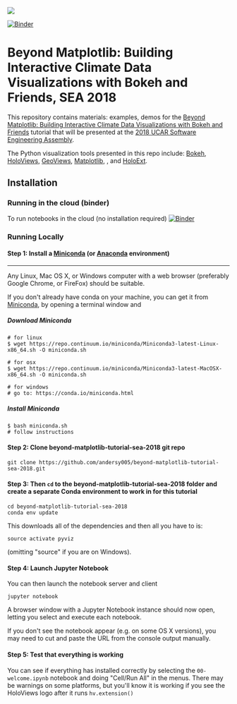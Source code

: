 
![](https://i.imgur.com/gvrbAjo.png)

[![Binder](https://mybinder.org/badge.svg)](https://mybinder.org/v2/gh/andersy005/beyond-matplotlib-tutorial-sea-2018/master)

# Beyond Matplotlib: Building Interactive Climate Data Visualizations with Bokeh and Friends, SEA 2018

This repository contains materials: examples, demos for the [Beyond Matplotlib: Building Interactive Climate Data Visualizations with Bokeh and Friends](https://sea.ucar.edu/event/beyond-matplotlib-building-interactive-climate-data-visualizations-bokeh-and-friends) tutorial that will be presented at the [2018 UCAR Software Engineering Assembly](https://sea.ucar.edu/conference/2018).

The Python visualization tools presented in this repo include: [Bokeh](http://bokeh.pydata.org),
[HoloViews](http://holoviews.org),
[GeoViews](http://geo.holoviews.org),
[Matplotlib](http://matplotlib.org),
, and [HoloExt](http://holoext.readthedocs.io/en/latest/).

## Installation

### Running in the cloud (binder)

To run notebooks in the cloud (no installation required) [![Binder](https://mybinder.org/badge.svg)](https://mybinder.org/v2/gh/andersy005/beyond-matplotlib-tutorial-sea-2018/master)


### Running Locally

#### Step 1: Install a [Miniconda](http://conda.pydata.org/miniconda.html) (or [Anaconda](https://www.continuum.io/downloads) environment)

-----------------------------------------------------------------

Any Linux, Mac OS X, or Windows computer with a web browser (preferably Google Chrome, or FireFox) should be suitable.

If you don't already have conda on your machine, you can get it from [Miniconda](http://conda.pydata.org/miniconda.html), by opening a terminal window and 

##### Download Miniconda

    # for linux
    $ wget https://repo.continuum.io/miniconda/Miniconda3-latest-Linux-x86_64.sh -O miniconda.sh

    # for osx
    $ wget https://repo.continuum.io/miniconda/Miniconda3-latest-MacOSX-x86_64.sh -O miniconda.sh

    # for windows
    # go to: https://conda.io/miniconda.html

##### Install Miniconda

    $ bash miniconda.sh
    # follow instructions

#### Step 2: Clone beyond-matplotlib-tutorial-sea-2018 git repo

    git clone https://github.com/andersy005/beyond-matplotlib-tutorial-sea-2018.git


#### Step 3: Then `cd` to the beyond-matplotlib-tutorial-sea-2018 folder and create a separate Conda environment to work in for this tutorial

    cd beyond-matplotlib-tutorial-sea-2018
    conda env update

This downloads all of the dependencies and then all you have to is:

    source activate pyviz

(omitting "source" if you are on Windows).


#### Step 4: Launch Jupyter Notebook

You can then launch the notebook server and client

    jupyter notebook

A browser window with a Jupyter Notebook instance should now open, letting you select and execute each notebook.

If you don't see the notebook appear (e.g. on some OS X versions), you may need to cut and paste the URL from the console output manually.


#### Step 5: Test that everything is working

You can see if everything has installed correctly by selecting the `00-welcome.ipynb` notebook and doing "Cell/Run All" in the menus. There may be warnings on some platforms, but you'll know it is working if you see the HoloViews logo after it runs `hv.extension()`
